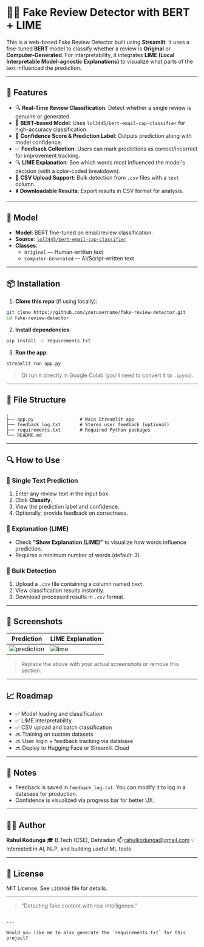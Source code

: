 # 🕵️‍♂️ Fake Review Detector with BERT + LIME

This is a web-based Fake Review Detector built using **Streamlit**. It uses a fine-tuned **BERT** model to classify whether a review is **Original** or **Computer-Generated**. For interpretability, it integrates **LIME (Local Interpretable Model-agnostic Explanations)** to visualize what parts of the text influenced the prediction.

---

## 🚀 Features

- 🔍 **Real-Time Review Classification**: Detect whether a single review is genuine or generated.
- 🧠 **BERT-based Model**: Uses `lol3445/bert-email-cap-classifier` for high-accuracy classification.
- 💬 **Confidence Score & Prediction Label**: Outputs prediction along with model confidence.
- ✅ **Feedback Collection**: Users can mark predictions as correct/incorrect for improvement tracking.
- 🔍 **LIME Explanation**: See which words most influenced the model's decision (with a color-coded breakdown).
- 📁 **CSV Upload Support**: Bulk detection from `.csv` files with a `text` column.
- ⬇️ **Downloadable Results**: Export results in CSV format for analysis.

---

## 🧠 Model

- **Model**: BERT fine-tuned on email/review classification.
- **Source**: [`lol3445/bert-email-cap-classifier`](https://huggingface.co/lol3445/bert-email-cap-classifier)
- **Classes**:
  - `Original` — Human-written text
  - `Computer-Generated` — AI/Script-written text

---

## 📦 Installation

1. **Clone this repo** (if using locally):

```bash
git clone https://github.com/yourusername/fake-review-detector.git
cd fake-review-detector
````

2. **Install dependencies**:

```bash
pip install -r requirements.txt
```

3. **Run the app**:

```bash
streamlit run app.py
```

> Or run it directly in Google Colab (you'll need to convert it to `.ipynb`).

---

## 📁 File Structure

```
.
├── app.py                 # Main Streamlit app
├── feedback_log.txt       # Stores user feedback (optional)
├── requirements.txt       # Required Python packages
└── README.md
```

---

## 🔍 How to Use

### 🔹 Single Text Prediction

1. Enter any review text in the input box.
2. Click **Classify**.
3. View the prediction label and confidence.
4. Optionally, provide feedback on correctness.

### 🔹 Explanation (LIME)

* Check **"Show Explanation (LIME)"** to visualize how words influence prediction.
* Requires a minimum number of words (default: 3).

### 🔹 Bulk Detection

1. Upload a `.csv` file containing a column named `text`.
2. View classification results instantly.
3. Download processed results in `.csv` format.

---

## 📸 Screenshots

| Prediction                                         | LIME Explanation                       |
| -------------------------------------------------- | -------------------------------------- |
| ![prediction](https://yourlink.com/prediction.png) | ![lime](https://yourlink.com/lime.png) |

> Replace the above with your actual screenshots or remove this section.

---

## 📈 Roadmap

* ✅ Model loading and classification
* ✅ LIME interpretability
* ✅ CSV upload and batch classification
* 🔜 Training on custom datasets
* 🔜 User login + feedback tracking via database
* 🔜 Deploy to Hugging Face or Streamlit Cloud

---

## 📌 Notes

* Feedback is saved in `feedback_log.txt`. You can modify it to log in a database for production.
* Confidence is visualized via progress bar for better UX.

---

## 🙋‍♂️ Author

**Rahul Kodunga**
🎓 B.Tech (CSE), Dehradun
📫 [rahulkodunga@gmail.com](mailto:rahulkodunga@gmail.com)
💡 Interested in AI, NLP, and building useful ML tools

---

## 📃 License

MIT License. See `LICENSE` file for details.

---

> “Detecting fake content with real intelligence.”

```

---

Would you like me to also generate the `requirements.txt` for this project?
```
